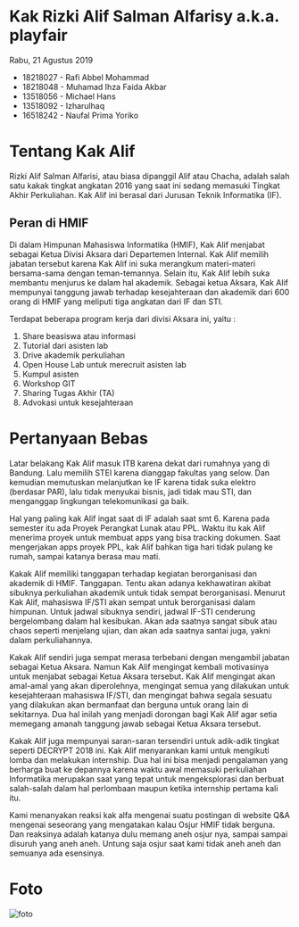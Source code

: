 # Kak Rizki Alif Salman Alfarisy a.k.a. playfair
Rabu, 21 Agustus 2019

-  18218027 - Rafi Abbel Mohammad
-  18218048 - Muhamad Ihza Faida Akbar
-  13518056 - Michael Hans
-  13518092 - Izharulhaq
-  16518242 - Naufal Prima Yoriko 

# Tentang Kak Alif
Rizki Alif Salman Alfarisi, atau biasa dipanggil Alif atau Chacha, adalah salah satu kakak tingkat angkatan 2016 yang saat ini sedang memasuki Tingkat Akhir Perkuliahan. Kak Alif ini berasal dari Jurusan Teknik Informatika (IF).

## Peran di HMIF
Di dalam Himpunan Mahasiswa Informatika (HMIF), Kak Alif menjabat sebagai Ketua Divisi Aksara dari Departemen Internal. Kak Alif memilih jabatan tersebut karena Kak Alif ini suka merangkum materi-materi bersama-sama dengan teman-temannya. Selain itu, Kak Alif lebih suka membantu menjurus ke dalam hal akademik. Sebagai ketua Aksara, Kak Alif mempunyai tanggung jawab terhadap kesejahteraan dan akademik dari 600 orang di HMIF yang meliputi tiga angkatan dari IF dan STI.

Terdapat beberapa program kerja dari divisi Aksara ini, yaitu :
1.	Share beasiswa atau informasi
2.	Tutorial dari asisten lab
3.	Drive akademik perkuliahan
4.	Open House Lab untuk merecruit asisten lab
5.	Kumpul asisten
6.	Workshop GIT
7.	Sharing Tugas Akhir (TA)
8.	Advokasi untuk kesejahteraan

# Pertanyaan Bebas
Latar belakang Kak Alif masuk ITB karena dekat dari rumahnya yang di Bandung. Lalu memilih STEI karena dianggap fakultas yang selow. Dan kemudian memutuskan melanjutkan ke IF karena tidak suka elektro (berdasar PAR), lalu tidak menyukai bisnis, jadi tidak mau STI, dan menganggap lingkungan telekomunikasi ga baik.

Hal yang paling kak Alif ingat saat di IF adalah saat smt 6. Karena pada semester itu ada Proyek Perangkat Lunak atau PPL.  Waktu itu kak Alif menerima proyek untuk membuat apps yang bisa tracking dokumen. Saat mengerjakan apps proyek PPL, kak Alif bahkan tiga hari tidak pulang ke rumah, sampai katanya berasa mau mati.

Kakak Alif memiliki tanggapan terhadap kegiatan berorganisasi dan akademik di HMIF. Tanggapan. Tentu akan adanya kekhawatiran akibat sibuknya perkuliahan akademik untuk tidak sempat berorganisasi. Menurut Kak Alif, mahasiswa IF/STI akan sempat untuk berorganisasi dalam himpunan. Untuk jadwal sibuknya sendiri, jadwal IF-STI cenderung bergelombang dalam hal kesibukan. Akan ada saatnya sangat sibuk atau chaos seperti menjelang ujian, dan akan ada saatnya santai juga, yakni dalam perkuliahannya.

Kakak Alif sendiri juga sempat merasa terbebani dengan mengambil jabatan sebagai Ketua Aksara. Namun Kak Alif mengingat kembali motivasinya untuk menjabat sebagai Ketua Aksara tersebut. Kak Alif mengingat akan amal-amal yang akan diperolehnya, mengingat semua yang dilakukan untuk kesejahteraan mahasiswa IF/STI, dan mengingat bahwa segala sesuatu yang dilakukan akan bermanfaat dan berguna untuk orang lain di sekitarnya. Dua hal inilah yang menjadi dorongan bagi Kak Alif agar setia memegang amanah tanggung jawab sebagai Ketua Aksara tersebut.

Kakak Alif juga mempunyai saran-saran tersendiri untuk adik-adik tingkat seperti DECRYPT 2018 ini. Kak Alif menyarankan kami untuk mengikuti lomba dan melakukan internship. Dua hal ini bisa menjadi pengalaman yang berharga buat ke depannya karena waktu awal memasuki perkuliahan Informatika merupakan saat yang tepat untuk mengeksplorasi dan berbuat salah-salah dalam hal perlombaan maupun ketika internship pertama kali itu.

Kami menanyakan reaksi kak alfa mengenai suatu postingan di website Q&A mengenai seseorang yang mengatakan kalau Osjur HMIF tidak berguna. Dan reaksinya adalah katanya dulu memang aneh osjur nya, sampai sampai disuruh yang aneh aneh. Untung saja osjur saat kami tidak aneh aneh dan semuanya ada esensinya. 


# Foto
![foto](./16518047-16518183-16518192-16518214-16518242.jpg)
